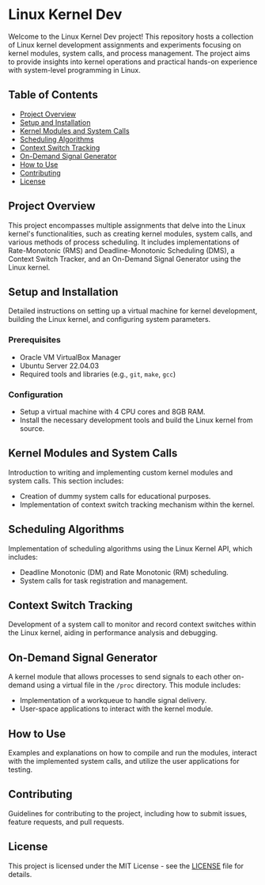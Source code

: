 # Linux Kernel Dev

Welcome to the Linux Kernel Dev project! This repository hosts a collection of Linux kernel development assignments and experiments focusing on kernel modules, system calls, and process management. The project aims to provide insights into kernel operations and practical hands-on experience with system-level programming in Linux.

## Table of Contents

- [Project Overview](#project-overview)
- [Setup and Installation](#setup-and-installation)
- [Kernel Modules and System Calls](#kernel-modules-and-system-calls)
- [Scheduling Algorithms](#scheduling-algorithms)
- [Context Switch Tracking](#context-switch-tracking)
- [On-Demand Signal Generator](#on-demand-signal-generator)
- [How to Use](#how-to-use)
- [Contributing](#contributing)
- [License](#license)

## Project Overview

This project encompasses multiple assignments that delve into the Linux kernel's functionalities, such as creating kernel modules, system calls, and various methods of process scheduling. It includes implementations of Rate-Monotonic (RMS) and Deadline-Monotonic Scheduling (DMS), a Context Switch Tracker, and an On-Demand Signal Generator using the Linux kernel.

## Setup and Installation

Detailed instructions on setting up a virtual machine for kernel development, building the Linux kernel, and configuring system parameters.

### Prerequisites
- Oracle VM VirtualBox Manager
- Ubuntu Server 22.04.03
- Required tools and libraries (e.g., `git`, `make`, `gcc`)

### Configuration
- Setup a virtual machine with 4 CPU cores and 8GB RAM.
- Install the necessary development tools and build the Linux kernel from source.

## Kernel Modules and System Calls

Introduction to writing and implementing custom kernel modules and system calls. This section includes:
- Creation of dummy system calls for educational purposes.
- Implementation of context switch tracking mechanism within the kernel.

## Scheduling Algorithms

Implementation of scheduling algorithms using the Linux Kernel API, which includes:
- Deadline Monotonic (DM) and Rate Monotonic (RM) scheduling.
- System calls for task registration and management.

## Context Switch Tracking

Development of a system call to monitor and record context switches within the Linux kernel, aiding in performance analysis and debugging.

## On-Demand Signal Generator

A kernel module that allows processes to send signals to each other on-demand using a virtual file in the `/proc` directory. This module includes:
- Implementation of a workqueue to handle signal delivery.
- User-space applications to interact with the kernel module.

## How to Use

Examples and explanations on how to compile and run the modules, interact with the implemented system calls, and utilize the user applications for testing.

## Contributing

Guidelines for contributing to the project, including how to submit issues, feature requests, and pull requests.

## License

This project is licensed under the MIT License - see the [LICENSE](LICENSE) file for details.
